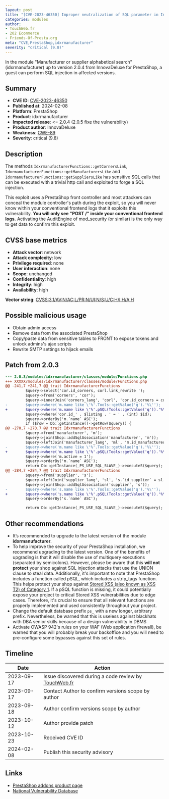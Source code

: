 ```yaml
---
layout: post
title: "[CVE-2023-46350] Improper neutralization of SQL parameter in InnovaDeluxe - Manufacturer or supplier alphabetical search module for PrestaShop"
categories: modules
author:
- TouchWeb.fr
- 202 Ecommerce
- Friends-Of-Presta.org
meta: "CVE,PrestaShop,idxrmanufacturer"
severity: "critical (9.8)"
---
```


In the module "Manufacturer or supplier alphabetical search" (idxrmanufacturer) up to version 2.0.4 from InnovaDeluxe for PrestaShop, a guest can perform SQL injection in affected versions.


## Summary

* **CVE ID**: [CVE-2023-46350](https://cve.mitre.org/cgi-bin/cvename.cgi?name=CVE-2023-46350)
* **Published at**: 2024-02-08
* **Platform**: PrestaShop
* **Product**: idxrmanufacturer
* **Impacted release**: <= 2.0.4 (2.0.5 fixe the vulnerability)
* **Product author**: InnovaDeluxe
* **Weakness**: [CWE-89](https://cwe.mitre.org/data/definitions/89.html)
* **Severity**: critical (9.8)

## Description

The methods `IdxrmanufacturerFunctions::getCornersLink`, `IdxrmanufacturerFunctions::getManufacturersLike` and `IdxrmanufacturerFunctions::getSuppliersLike` has sensitive SQL calls that can be executed with a trivial http call and exploited to forge a SQL injection.

This exploit uses a PrestaShop front controller and most attackers can conceal the module controller's path during the exploit, so you will never know within your conventional frontend logs that it exploits this vulnerability. **You will only see "POST /" inside your conventional frontend logs.** Activating the AuditEngine of mod_security (or similar) is the only way to get data to confirm this exploit.

## CVSS base metrics

* **Attack vector**: network
* **Attack complexity**: low
* **Privilege required**: none
* **User interaction**: none
* **Scope**: unchanged
* **Confidentiality**: high
* **Integrity**: high
* **Availability**: high

**Vector string**: [CVSS:3.1/AV:N/AC:L/PR:N/UI:N/S:U/C:H/I:H/A:H](https://nvd.nist.gov/vuln-metrics/cvss/v3-calculator?vector=AV:N/AC:L/PR:N/UI:N/S:U/C:H/I:H/A:H)

## Possible malicious usage

* Obtain admin access
* Remove data from the associated PrestaShop
* Copy/paste data from sensitive tables to FRONT to expose tokens and unlock admins's ajax scripts
* Rewrite SMTP settings to hijack emails

## Patch from 2.0.3

```diff
--- 2.0.3/modules/idxrmanufacturer/classes/module/Functions.php
+++ XXXXX/modules/idxrmanufacturer/classes/module/Functions.php
@@ -241,7 +241,7 @@ trait IdxrmanufacturerFunctions
         $query->select('cor.id_corners, corl.link_rewrite ');
         $query->from('corners', 'cor');
         $query->innerJoin('corners_lang', 'corl', 'cor.id_corners = corl.id_corners');
-        $query->where('m.name like \'%'.Tools::getValue('q').'%\'');
+        $query->where('m.name like \'%'.pSQL(Tools::getValue('q')).'%\'');
         $query->where('cor.id_' . $listing . ' = ' . (int) $id);
         $query->orderBy('m.`name` ASC');
         if ($row = Db::getInstance()->getRow($query)) {
@@ -270,7 +270,7 @@ trait IdxrmanufacturerFunctions
         $query->from('manufacturer', 'm');
         $query->join(Shop::addSqlAssociation('manufacturer', 'm'));
         $query->leftJoin('manufacturer_lang', 'ml', 'm.id_manufacturer = ml.id_manufacturer AND ml.id_lang = ' . (int) $id_lang);
-        $query->where('m.name like \'%'.Tools::getValue('q').'%\'');
+        $query->where('m.name like \'%'.pSQL(Tools::getValue('q')).'%\'');
         $query->where('m.active = 1');
         $query->orderBy('m.`name` ASC');
         return Db::getInstance(_PS_USE_SQL_SLAVE_)->executeS($query);
@@ -284,7 +284,7 @@ trait IdxrmanufacturerFunctions
         $query->from('supplier', 's');
         $query->leftJoin('supplier_lang', 'sl', 's.`id_supplier` = sl.`id_supplier` AND sl.`id_lang` = ' . (int) $id_lang);
         $query->join(Shop::addSqlAssociation('supplier', 's'));
-        $query->where('s.name like \'%'.Tools::getValue('q').'%\'');
+        $query->where('s.name like \'%'.pSQL(Tools::getValue('q')).'%\'');
         $query->orderBy('s.`name` ASC');

         return Db::getInstance(_PS_USE_SQL_SLAVE_)->executeS($query);

```

## Other recommendations

* It’s recommended to upgrade to the latest version of the module **idxrmanufacturer**.
* To help improve the security of your PrestaShop installation, we recommend upgrading to the latest version. One of the benefits of upgrading is that it will disable the use of multiquery executions (separated by semicolons). However, please be aware that this **will not protect** your shop against SQL injection attacks that use the UNION clause to steal data. Additionally, it's important to note that PrestaShop includes a function called pSQL, which includes a strip_tags function. This helps protect your shop against [Stored XSS (also known as XSS T2) of Category 1](https://security.friendsofpresta.org/modules/2023/02/07/stored-xss.html). If a pSQL function is missing, it could potentially expose your project to critical Stored XSS vulnerabilities due to edge cases. Therefore, it's crucial to ensure that all relevant functions are properly implemented and used consistently throughout your project.
* Change the default database prefix `ps_` with a new longer, arbitrary prefix. Nevertheless, be warned that this is useless against blackhats with DBA senior skills because of a design vulnerability in DBMS
* Activate OWASP 942's rules on your WAF (Web application firewall), be warned that you will probably break your backoffice and you will need to pre-configure some bypasses against this set of rules.

## Timeline

| Date | Action |
|--|--|
| 2023-09-17 | Issue discovered during a code review by [TouchWeb.fr](https://www.touchweb.fr) |
| 2023-09-17 | Contact Author to confirm versions scope by author |
| 2023-09-18 | Author confirm versions scope by author |
| 2023-10-12 | Author provide patch |
| 2023-10-23 | Received CVE ID |
| 2024-02-08 | Publish this security advisory |

## Links

* [PrestaShop addons product page](https://addons.prestashop.com/en/search-filters/19166-manufacturer-or-supplier-alphabetical-search.html)
* [National Vulnerability Database](https://nvd.nist.gov/vuln/detail/CVE-2023-46350)
